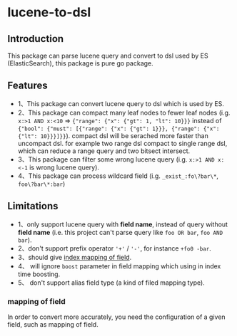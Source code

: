 # lucene-to-dsl

## Introduction

This package can parse lucene query and convert to dsl used by ES (ElasticSearch), this package is pure go package.

## Features

- 1、This package can convert lucene query to dsl which is used by ES.
- 2、This package can compact many leaf nodes to fewer leaf nodes (i.g. `x:>1 AND x:<10` => `{"range": {"x": {"gt": 1, "lt": 10}}}` instead of `{"bool": {"must": [{"range": {"x": {"gt": 1}}}, {"range": {"x": {"lt": 10}}}]}}`). compact dsl will be serached more faster than uncompact dsl. for example two range dsl compact to single range dsl, which can reduce a range query and two bitsect intersect.
- 3、This package can filter some wrong lucene query (i.g. `x:>1 AND x:<-1` is wrong lucene query).
- 4、This package can process wildcard field (i.g. `_exist_:fo\?bar\*`, `foo\?bar\*:bar`)

## Limitations

- 1、only support lucene query with **field name**, instead of query without **field name** (i.e. this project can't parse query like `foo OR bar`, `foo AND bar`).
- 2、don't support prefix operator `'+'` / `'-'`, for instance `+fo0 -bar`.
- 3、should give [index mapping of field](https://www.elastic.co/guide/en/elasticsearch/reference/7.15/mapping.html).
- 4、 will ignore `boost` parameter in field mapping which using in index time boosting.
- 5、 don't support alias field type (a kind of filed mapping type).

### mapping of field

In order to convert more accurately, you need the configuration of a given field, such as mapping of field.

